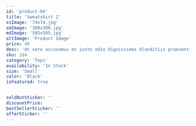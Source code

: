 ```yaml
---
id: 'product-04'
title: 'Sweatshirt 2'
xsImage: '74x74.jpg'
smImage: '300x300.jpg'
mdImage: '585x585.jpg'
altImage: 'Product Image'
price: 40
desc: 'At vero accusamus et iusto odio dignissimos blanditiis praesentiums dolores molest.'
sku: 104
category: 'Tops'
availability: 'In Stock'
size: 'Small'
color: 'Black'
isFeatured: true


soldOutSticker: ''
discountPrice: 
bestSellerSticker: ''
offerSticker: ''
---
```

